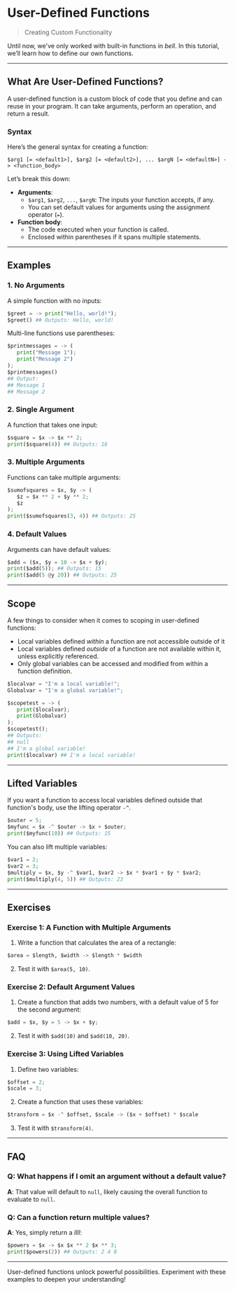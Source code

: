 # User-Defined Functions

> Creating Custom Functionality

Until now, we've only worked with built-in functions in _bell_. In this tutorial, we’ll learn how to define our own functions.

---

## What Are User-Defined Functions?

A user-defined function is a custom block of code that you define and can reuse in your program. It can take arguments, perform an operation, and return a result.

### Syntax

Here’s the general syntax for creating a function:

`$arg1 [= <default1>], $arg2 [= <default2>], ... $argN [= <defaultN>] -> <function_body>`

Let’s break this down:

- **Arguments**:
  - `$arg1`, `$arg2`, `...`, `$argN`: The inputs your function accepts, if any.
  - You can set default values for arguments using the assignment operator (`=`).
- **Function body**:
  - The code executed when your function is called.
  - Enclosed within parentheses if it spans multiple statements.

---

## Examples

### 1. No Arguments

A simple function with no inputs:

```py
$greet = -> print("Hello, world!");
$greet() ## Outputs: Hello, world!
```

Multi-line functions use parentheses:

```py
$printmessages = -> (
   print("Message 1");
   print("Message 2")
);
$printmessages()
## Output:
## Message 1
## Message 2
```

### 2. Single Argument

A function that takes one input:

```py
$square = $x -> $x ** 2;
print($square(4)) ## Outputs: 16
```

### 3. Multiple Arguments

Functions can take multiple arguments:

```py
$sumofsquares = $x, $y -> (
   $z = $x ** 2 + $y ** 2;
   $z
);
print($sumofsquares(3, 4)) ## Outputs: 25
```

### 4. Default Values

Arguments can have default values:

```py
$add = ($x, $y = 10 -> $x + $y);
print($add(5)); ## Outputs: 15
print($add(5 @y 20)) ## Outputs: 25
```

---

## Scope

A few things to consider when it comes to scoping in user-defined functions:

- Local variables defined _within_ a function are not accessible outside of it
- Local variables defined _outside_ of a function are not available within it, unless explicitly referenced.
- Only global variables can be accessed and modified from within a function definition.

```py
$localvar = "I'm a local variable!";
Globalvar = "I'm a global variable!";

$scopetest = -> (
   print($localvar);
   print(Globalvar)
);
$scopetest();
## Outputs:
## null
## I'm a global variable!
print($localvar) ## I'm a local variable!
```

---

## Lifted Variables

If you want a function to access local variables defined outside that function's body, use the lifting operator `-^`.

```py
$outer = 5;
$myfunc = $x -^ $outer -> $x + $outer;
print($myfunc(10)) ## Outputs: 15
```

You can also lift multiple variables:

```py
$var1 = 2;
$var2 = 3;
$multiply = $x, $y -^ $var1, $var2 -> $x * $var1 + $y * $var2;
print($multiply(4, 5)) ## Outputs: 23
```

---

## Exercises

### Exercise 1: A Function with Multiple Arguments

1. Write a function that calculates the area of a rectangle:

```py
$area = $length, $width -> $length * $width
```

2. Test it with `$area(5, 10)`.

### Exercise 2: Default Argument Values

1. Create a function that adds two numbers, with a default value of 5 for the second argument:

```py
$add = $x, $y = 5 -> $x + $y;
```

2. Test it with `$add(10)` and `$add(10, 20)`.

### Exercise 3: Using Lifted Variables

1. Define two variables:

```py
$offset = 2;
$scale = 3;
```

2. Create a function that uses these variables:

```py
$transform = $x -^ $offset, $scale -> ($x + $offset) * $scale
```

3. Test it with `$transform(4)`.

---

## FAQ

### Q: What happens if I omit an argument without a default value?

**A**: That value will default to `null`, likely causing the overall function to evaluate to `null`.

### Q: Can a function return multiple values?

**A**: Yes, simply return a _llll_:

```py
$powers = $x -> $x $x ** 2 $x ** 3;
print($powers(2)) ## Outputs: 2 4 8
```

---

User-defined functions unlock powerful possibilities. Experiment with these examples to deepen your understanding!
